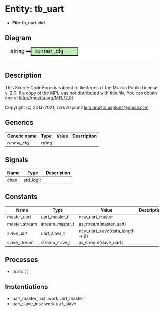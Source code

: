 # Entity: tb_uart

- **File**: tb_uart.vhd
## Diagram

![Diagram](tb_uart.svg "Diagram")
## Description

 This Source Code Form is subject to the terms of the Mozilla Public
 License, v. 2.0. If a copy of the MPL was not distributed with this file,
 You can obtain one at http://mozilla.org/MPL/2.0/.

 Copyright (c) 2014-2021, Lars Asplund lars.anders.asplund@gmail.com
## Generics

| Generic name | Type   | Value | Description |
| ------------ | ------ | ----- | ----------- |
| runner_cfg   | string |       |             |
## Signals

| Name | Type      | Description |
| ---- | --------- | ----------- |
| chan | std_logic |             |
## Constants

| Name          | Type            | Value                             | Description |
| ------------- | --------------- | --------------------------------- | ----------- |
| master_uart   | uart_master_t   |  new_uart_master                  |             |
| master_stream | stream_master_t |  as_stream(master_uart)           |             |
| slave_uart    | uart_slave_t    |  new_uart_slave(data_length => 8) |             |
| slave_stream  | stream_slave_t  |  as_stream(slave_uart)            |             |
## Processes
- main: (  )
## Instantiations

- uart_master_inst: work.uart_master
- uart_slave_inst: work.uart_slave
